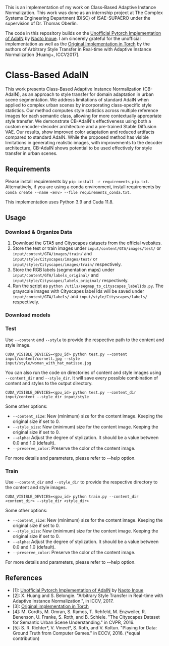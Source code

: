 This is an implementation of my work on Class-Based Adaptive Instance Normalization. This work was done as an internship project at The Complex Systems Engineering Department (DISC) of ISAE-SUPAERO under the supervision of Dr. Thomas Oberlin. 

The code in this repository builds on the [Unofficial Pytorch Implementation of AdaIN](https://github.com/naoto0804/pytorch-AdaIN.git) by [Naoto Inoue](https://github.com/naoto0804). I am sincerely grateful for the unofficial implementation as well as the [Original Implementation in Torch](https://github.com/xunhuang1995/AdaIN-style.git) by the authors of Arbitrary Style Transfer in Real-time with Adaptive Instance Normalization [Huang+, ICCV2017].

# Class-Based AdaIN
This work presents Class-Based Adaptive Instance Normalization (CB-AdaIN), as an approach to style transfer for domain adaptation in urban scene segmentation. We address limitations of standard AdaIN when applied to complex urban scenes by incorporating class-specific style statistics. Our method computes style statistics across multiple reference images for each semantic class, allowing for more contextually appropriate style transfer. We demonstrate CB-AdaIN's effectiveness using both a custom encoder-decoder architecture and a pre-trained Stable Diffusion VAE. Our results, show improved color adaptation and reduced artifacts compared to standard AdaIN. While the proposed method has visible limitations in generating realistic images, with improvements to the decoder architecture, CB-AdaIN shows potential to be used effectively for style transfer in urban scenes.

## Requirements
Please install requirements by `pip install -r requirements_pip.txt`. Alternatively, if you are using a conda environment, install requirements by `conda create --name <env> --file requirements_conda.txt`. 

This implementation uses Python 3.9 and Cuda 11.8. 

## Usage
### Download & Organize Data
1. Download the GTA5 and Cityscapes datasets from the official websites.
2. Store the test or train images under `input/content/GTA/images/test/` or `input/content/GTA/images/train/` and `input/style/Cityscapes/images/test/` or `input/style/Cityscapes/images/train/` respectively.
3. Store the RGB labels (segmentation maps) under `input/content/GTA/labels_original/` and `input/style/Cityscapes/labels_original/` respectively.
4. Run the [script](./utils/segmap_to_cityscapes_labelIds.py) as `python /utils/segmap_to_cityscapes_labelIds.py`. The grayscale images with Cityscapes label Ids will be saved under `input/content/GTA/labels/` and `input/style/Cityscapes/labels/` respectively.

### Download models


### Test
Use `--content` and `--style` to provide the respective path to the content and style image.
```
CUDA_VISIBLE_DEVICES=<gpu_id> python test.py --content input/content/cornell.jpg --style input/style/woman_with_hat_matisse.jpg
```

You can also run the code on directories of content and style images using `--content_dir` and `--style_dir`. It will save every possible combination of content and styles to the output directory.
```
CUDA_VISIBLE_DEVICES=<gpu_id> python test.py --content_dir input/content --style_dir input/style
```

Some other options:
* `--content_size`: New (minimum) size for the content image. Keeping the original size if set to 0.
* `--style_size`: New (minimum) size for the content image. Keeping the original size if set to 0.
* `--alpha`: Adjust the degree of stylization. It should be a value between 0.0 and 1.0 (default).
* `--preserve_color`: Preserve the color of the content image.

For more details and parameters, please refer to --help option.

### Train
Use `--content_dir` and `--style_dir` to provide the respective directory to the content and style images.
```
CUDA_VISIBLE_DEVICES=<gpu_id> python train.py --content_dir <content_dir> --style_dir <style_dir>
```
Some other options:
* `--content_size`: New (minimum) size for the content image. Keeping the original size if set to 0.
* `--style_size`: New (minimum) size for the content image. Keeping the original size if set to 0.
* `--alpha`: Adjust the degree of stylization. It should be a value between 0.0 and 1.0 (default).
* `--preserve_color`: Preserve the color of the content image.

For more details and parameters, please refer to --help option.


## References
- [1]: [Unofficial Pytorch Implementation of AdaIN](https://github.com/naoto0804/pytorch-AdaIN.git) by [Naoto Inoue](https://github.com/naoto0804)
- [2]: X. Huang and S. Belongie. "Arbitrary Style Transfer in Real-time with Adaptive Instance Normalization.", in ICCV, 2017.
- [3]: [Original implementation in Torch](https://github.com/xunhuang1995/AdaIN-style)
- [4]: M. Cordts, M. Omran, S. Ramos, T. Rehfeld, M. Enzweiler, R. Benenson, U. Franke, S. Roth, and B. Schiele. "The Cityscapes Dataset for Semantic Urban Scene Understanding." in CVPR, 2016.
- [5]: S. R. Richter*, V. Vineet*, S. Roth, and V. Koltun. "Playing for Data: Ground Truth from Computer Games." in ECCV, 2016. (*equal contribution)
